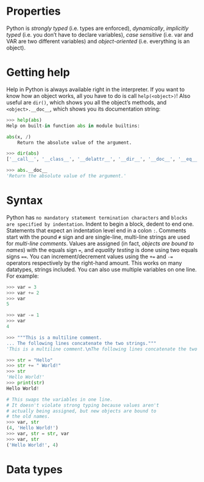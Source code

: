 # Properties
Python is *strongly typed* (i.e. types are enforced), *dynamically*, *implicitly typed* (i.e. you don’t have to declare variables), *case sensitive* (i.e. var and VAR are two different variables) and *object-oriented* (i.e. everything is an object).

# Getting help
Help in Python is always available right in the interpreter. If you want to know how an object works, all you have to do is call `help(<object>)`! Also useful are `dir()`, which shows you all the object’s methods, and `<object>.__doc__`, which shows you its documentation string:
```python
>>> help(abs)
Help on built-in function abs in module builtins:

abs(x, /)
    Return the absolute value of the argument.

>>> dir(abs)
['__call__', '__class__', '__delattr__', '__dir__', '__doc__', '__eq__', '__format__', '__ge__', '__getattribute__', '__gt__', '__hash__', '__init__', '__init_subclass__', '__le__', '__lt__', '__module__', '__name__', '__ne__', '__new__', '__qualname__', '__reduce__', '__reduce_ex__', '__repr__', '__self__', '__setattr__', '__sizeof__', '__str__', '__subclasshook__', '__text_signature__']

>>> abs.__doc__
'Return the absolute value of the argument.'
```

# Syntax
Python has `no mandatory statement termination characters` and `blocks are specified by indentation`. Indent to begin a block, dedent to end one. Statements that expect an indentation level end in a colon `:`. Comments start with the pound `#` sign and are single-line, multi-line strings are used for *multi-line comments*. Values are assigned (in fact, *objects are bound to names*) with the equals sign `=`, and *equality testing* is done using two equals signs `==`. You can increment/decrement values using the `+=` and `-=` operators respectively by the right-hand amount. This works on many datatypes, strings included. You can also use multiple variables on one line. For example:
```python
>>> var = 3
>>> var += 2
>>> var
5

>>> var -= 1
>>> var
4

>>> """This is a multiline comment.
... The following lines concatenate the two strings."""
'This is a multiline comment.\nThe following lines concatenate the two strings.'

>>> str = "Hello"
>>> str += " World!"
>>> str
'Hello World!'
>>> print(str)
Hello World!

# This swaps the variables in one line.
# It doesn't violate strong typing because values aren't
# actually being assigned, but new objects are bound to
# the old names.
>>> var, str
(4, 'Hello World!')
>>> var, str = str, var
>>> var, str
('Hello World!', 4)
```

# Data types

